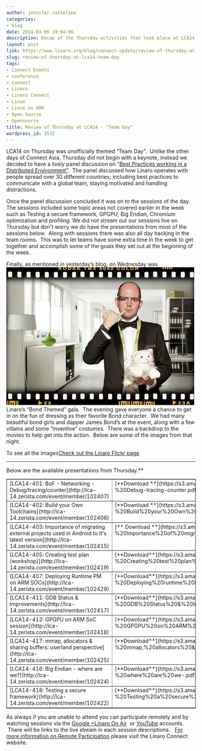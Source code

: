 ```yaml
---
author: jennifer.castelino
categories:
- blog
date: 2014-03-06 19:04:06
description: Recap of the Thursday activities that took place at LCA14
layout: post
link: https://www.linaro.org/blog/connect-update/review-of-thursday-at-lca14-team-day/
slug: review-of-thursday-at-lca14-team-day
tags:
- Connect Events
- conference
- connect
- Linaro
- Linaro Connect
- Linux
- Linux on ARM
- Open Source
- Opensource
title: Review of Thursday at LCA14 - "Team Day"
wordpress_id: 3532
---
```


LCA14 on Thursday was unofficially themed “Team Day”.  Unlike the other days of Connect Asia, Thursday did not begin with a keynote, instead we decided to have a lively panel discussion on “[Best Practices working in a Distributed Environment”](https://www.youtube.com/watch?v=8UdqAjAoD3A).  The panel discussed how Linaro operates with people spread over 30 different countries; including best practices to communicate with a global team, staying motivated and handling distractions.


Once the panel discussion concluded it was on to the sessions of the day.  The sessions included some topic areas not covered earlier in the week such as Testing a secure framework, GPGPU, Big Endian, Chromium optimization and profiling. We did not stream out our sessions live on Thursday but don’t worry we do have the presentations from most of the sessions below.  Along with sessions there was also all day hacking in the team rooms.  This was to let teams have some extra time in the week to get together and accomplish some of the goals they set out at the beginning of the week.

Finally, as mentioned in yesterday’s blog, on Wednesday was ![12964345785_25fdc34be4](/assets/blog/12964345785_25fdc34be4.jpg)Linaro’s “Bond Themed” gala.  The evening gave everyone a chance to get in on the fun of dressing as their favorite Bond character.  We had many beautiful bond girls and dapper James Bond’s at the event, along with a few villains and some “inventive” costumes.  There was a backdrop to the movies to help get into the action.  Below are some of the images from that night.

To see all the images[](http://www.flickr.com/photos/linaroorg/sets/72157641940318163/)[Check out the Linaro Flickr page](http://www.flickr.com/photos/linaroorg/sets/72157641940318163/)

* * *

Below are the available presentations from Thursday.**
<table cellpadding="0" width="443" cellspacing="0" border="1" class="table responive-table" >
<tbody >
<tr >

<td width="245" valign="top" markdown="1">
[LCA14-401: BoF - Networking - Debug/tracing/counter](http://lca-14.zerista.com/event/member/102407)
</td>

<td width="198" valign="top" markdown="1">
[**Download **](https://s3.amazonaws.com/connect.linaro.org/lca14/presentations/LCA14-401-%20BoF,%20Networking%20-%20Debug-tracing-counter.pdf)slides
</td>
</tr>
<tr >

<td width="245" valign="top" markdown="1">
[LCA14-402: Build your Own Toolchains](http://lca-14.zerista.com/event/member/102406)
</td>

<td width="198" valign="top" markdown="1">
[**Download **](https://s3.amazonaws.com/connect.linaro.org/lca14/presentations/LCA14-402-%20Build%20your%20Own%20Toolchains.pdf)slides
</td>
</tr>
<tr >

<td width="245" valign="top" markdown="1">
[LCA14-403: Importance of migrating external projects used in Android to it's latest version](http://lca-14.zerista.com/event/member/102415)
</td>

<td width="198" valign="top" markdown="1">
[** Download **](https://s3.amazonaws.com/connect.linaro.org/lca14/presentations/LCA14-403-%20Importance%20of%20migrating%20external%20projects%20used%20in%20Android%20to%20it's%20latest%20version.pdf)slides
</td>
</tr>
<tr >

<td width="245" valign="top" markdown="1">
[LCA14-405: Creating test plan (workshop)](http://lca-14.zerista.com/event/member/102419)
</td>

<td width="198" valign="top" markdown="1">
[**Download**](https://s3.amazonaws.com/connect.linaro.org/lca14/presentations/LCA14-405-%20Creating%20test%20plan%20(workshop).pdf) slides
</td>
</tr>
<tr >

<td width="245" valign="top" markdown="1">
[LCA14-407: Deploying Runtime PM on ARM SOCs](http://lca-14.zerista.com/event/member/102429)
</td>

<td width="198" valign="top" markdown="1">
[**Download**](https://s3.amazonaws.com/connect.linaro.org/lca14/presentations/LCA14-407-%20Deploying%20runtime%20PM%20on%20ARM%20SoCs.pdf) slides
</td>
</tr>
<tr >

<td width="245" valign="top" markdown="1">
[LCA14-411: GDB Status & Improvements](http://lca-14.zerista.com/event/member/102417)
</td>

<td width="198" valign="top" markdown="1">
[**Download**](https://s3.amazonaws.com/connect.linaro.org/lca14/presentations/LCA14-411-%20GDB%20Status%20&%20Improvements.pdf) slides
</td>
</tr>
<tr >

<td width="245" valign="top" markdown="1">
[LCA14-412: GPGPU on ARM SoC session](http://lca-14.zerista.com/event/member/102418)
</td>

<td width="198" valign="top" markdown="1">
[**Download**](https://s3.amazonaws.com/connect.linaro.org/lca14/presentations/LCA14-412-%20GPGPU%20on%20ARM%20SoC%20session.pdf) slides
</td>
</tr>
<tr >

<td width="245" valign="top" markdown="1">
[LCA14-417: mmap, allocators & sharing buffers: userland perspective](http://lca-14.zerista.com/event/member/102425)
</td>

<td width="198" valign="top" markdown="1">
[**Download**](https://s3.amazonaws.com/connect.linaro.org/lca14/presentations/LCA14-417-%20mmap,%20allocators%20&%20sharing%20buffers%20-%20userland%20experience.pdf) slides
</td>
</tr>
<tr >

<td width="245" valign="top" markdown="1">
[LCA14-416: Big Endian - where are we?](http://lca-14.zerista.com/event/member/102424)
</td>

<td width="198" valign="top" markdown="1">
[**Download**](https://s3.amazonaws.com/connect.linaro.org/lca14/presentations/LCA14-416-%20Big%20Endian%20-%20where%20are%20we-.pdf) slides
</td>
</tr>
<tr >

<td width="245" valign="top" markdown="1">
[LCA14-418: Testing a secure framework](http://lca-14.zerista.com/event/member/102422)
</td>

<td width="198" valign="top" markdown="1">
[**Download**](https://s3.amazonaws.com/connect.linaro.org/lca14/presentations/LCA14-418-%20Testing%20a%20secure%20framework.pdfv) slides
</td>
</tr>
</tbody>
</table>


As always if you are unable to attend you can participate remotely and by watching sessions via the [Google +Linaro On Air](https://plus.google.com/u/0/116754366033915823792/posts)  or [YouTube](http://www.youtube.com/user/LinaroOnAir) accounts.  There will be links to the live stream in each session descriptions.   [For more information on Remote Participation](http://connect.linaro.org/lca14//schedule/remote-participation) please visit the Linaro Connect website.